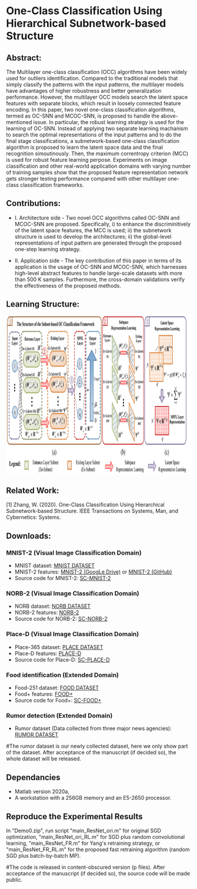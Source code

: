 # One-Class Classification Using Hierarchical Subnetwork-based Structure
## Abstract:

The Multilayer one-class classification (OCC) algorithms have been widely used for outliers identification. Compared to the traditional models that simply classify the patterns with the input patterns, the multilayer models have advantages of higher robustness and better generalization performance. However, the multilayer OCC models search the latent space features with separate blocks, which result in loosely connected feature encoding. In this paper, two novel one-class classification algorithms, termed as OC-SNN and MCOC-SNN, is proposed to handle the above-mentioned issue. In particular, the robust learning strategy is used for the learning of OC-SNN. Instead of applying two separate learning machanism to search the optimal representations of the input patterns and to do the final stage classifications, a subnetwork-based one-class classification algorithm is proposed to learn the latent space data and the final recognition simoutinously. Then, the maximum correntropy criterion (MCC) is used for robust feature learning perpose.  Experiments on image classification and other real-world application domains with varying number of training samples show that the proposed feature representation network gets stronger testing performance compared with other multilayer one-class classification  frameworks.

## Contributions:
* I. Architecture side -  Two novel OCC algorithms called OC-SNN and MCOC-SNN are proposed. Specifically, i) to enhance the discriminitively of the latent space features, the MCC is used; ii) the subnetwork structure is used to develop the architectures; ii) the global-level representations of input pattern are generated through the proposed one-step learning strategy.

* II. Application side - The key contribution of this paper in terms of its application is the usage of OC-SNN and MCOC-SNN, which harnesses high-level abstract features to handle large-scale datasets with more than 500 K samples. Furthermore, the cross-domain validations verify the effectiveness of the proposed methods. 

## Learning Structure:

<img src="https://github.com/W1AE/OCC/blob/main/F.jpg" width="1050" height="430" />

## Related Work:

[1] Zhang, W. (2020). One-Class Classification Using Hierarchical Subnetwork-based Structure. IEEE Transactions on Systems, Man, and Cybernetics: Systems.

## Downloads:
### MNIST-2 (Visual Image Classification Domain)
* MNIST dataset: [MNIST DATASET](http://yann.lecun.com/exdb/mnist/)
* MNIST-2 features: [MNIST-2 (GoogLe Drive)](https://drive.google.com/file/d/1kWEMoIbtR8TKJq0X8btXrFqSetzOyHWH/view?usp=sharing) or [MNIST-2 (GitHub)](https://github.com/W1AE/OCC/blob/main/M_2.mat)
* Source code for MNIST-2: [SC-MNIST-2](https://drive.google.com/file/d/1kWEMoIbtR8TKJq0X8btXrFqSetzOyHWH/view?usp=sharing)
### NORB-2 (Visual Image Classification Domain)
* NORB dataset: [NORB DATASET](https://cs.nyu.edu/~ylclab/data/norb-v1.0-small/)
* NORB-2 features: [NORB-2](https://drive.google.com/file/d/11CNibSMWIP77VYPBiN9-GEmDQT-jTWnl/view?usp=sharing)
* Source code for NORB-2: [SC-NORB-2](https://drive.google.com/file/d/11CNibSMWIP77VYPBiN9-GEmDQT-jTWnl/view?usp=sharing)
### Place-D (Visual Image Classification Domain)
* Place-365 dataset: [PLACE DATASET](http://places2.csail.mit.edu/)
* Place-D features: [PLACE-D](https://drive.google.com/file/d/18eULO1viweE_x5hOetlavGshYggIigVd/view?usp=sharing)
* Source code for Place-D: [SC-PLACE-D](https://drive.google.com/file/d/18eULO1viweE_x5hOetlavGshYggIigVd/view?usp=sharing)
### Food identification (Extended Domain)
* Food-251 dataset: [FOOD DATASET](https://github.com/karansikka1/iFood_2019)
* Food+ features: [FOOD+](https://drive.google.com/file/d/1UfG5LUW8CtTB7fc4sPZhMW6eHiV32opc/view?usp=sharing)
* Source code for Food+: [SC-FOOD+](https://drive.google.com/file/d/18eULO1viweE_x5hOetlavGshYggIigVd/view?usp=sharing)
### Rumor detection (Extended Domain)
* Rumor dataset (Data collected from three major news agencies): [RUMOR DATASET](https://github.com/W1AE/OCC/blob/main/BL.csv)

#The rumor dataset is our newly collected dataset, here we only show part of the dataset. After acceptance of the manuscript (if decided so), the whole dataset will be released.

## Dependancies
* Matlab version 2020a,
* A workstation with a 256GB memory and an E5-2650 processor.

## Reproduce the Experimental Results

In "Demo0.zip", run script "main_ResNet_ori.m" for original SGD optimization, "main_ResNet_ori_RL.m" for SGD plus random convolutional learning, "main_ResNet_FR.m" for Yang's retraining strategy, or "main_ResNet_FR_RL.m" for the proposed fast retraining algorithm (random SGD plus batch-by-batch MP).

#The code is released in content-obscured version (p files). After acceptance of the manuscript (if decided so), the source code will be made public.

